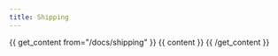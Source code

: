 ```yaml
---
title: Shipping
---
```


{{ get_content from="/docs/shipping" }}
	{{ content }}
{{ /get_content }}